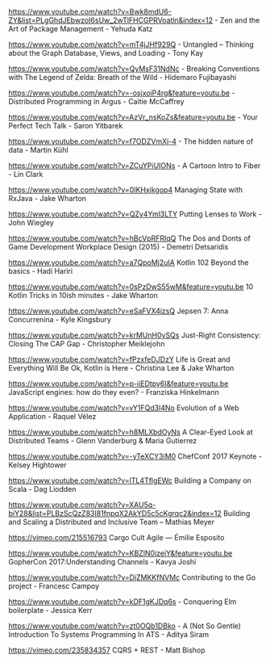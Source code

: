https://www.youtube.com/watch?v=Bwk8mdU6-ZY&list=PLgGhdJEbwzoI6sUw_2wTlFHCGPRVoatln&index=12 - Zen and the Art of Package Management - Yehuda Katz

https://www.youtube.com/watch?v=mT4jJHf929Q - Untangled – Thinking about the Graph Database, Views, and Loading - Tony Kay

https://www.youtube.com/watch?v=QyMsF31NdNc - Breaking Conventions with The Legend of Zelda: Breath of the Wild - Hidemaro Fujibayashi

https://www.youtube.com/watch?v=-osjxoiP4rg&feature=youtu.be - Distributed Programming in Argus - Caitie McCaffrey

https://www.youtube.com/watch?v=AzVr_nsKoZs&feature=youtu.be - Your Perfect Tech Talk - Saron Yitbarek

https://www.youtube.com/watch?v=f7ODZVmXj-4 - The hidden nature of data - Martin Kühl

https://www.youtube.com/watch?v=ZCuYPiUIONs - A Cartoon Intro to Fiber - Lin Clark 

https://www.youtube.com/watch?v=0IKHxjkgop4 Managing State with RxJava - Jake Wharton

https://www.youtube.com/watch?v=QZy4Yml3LTY Putting Lenses to Work - John Wiegley

https://www.youtube.com/watch?v=hBcVpRFRIqQ The Dos and Donts of Game Development Workplace Design (2015) - Demetri Detsaridis 

https://www.youtube.com/watch?v=a7QpoMj2uIA Kotlin 102 Beyond the basics - Hadi Hariri

https://www.youtube.com/watch?v=0sPzDwS55wM&feature=youtu.be 10 Kotlin Tricks in 10ish minutes - Jake Wharton

https://www.youtube.com/watch?v=eSaFVX4izsQ Jepsen 7: Anna Concurrenina - Kyle Kingsbury

https://www.youtube.com/watch?v=krMUnH0ySQs Just-Right Consistency: Closing The CAP Gap - Christopher Meiklejohn  

https://www.youtube.com/watch?v=fPzxfeDJDzY Life is Great and Everything Will Be Ok, Kotlin is Here - Christina Lee & Jake Wharton

https://www.youtube.com/watch?v=p-iiEDtpy6I&feature=youtu.be JavaScript engines: how do they even? - Franziska Hinkelmann 

https://www.youtube.com/watch?v=vY1FQd3l4No Evolution of a Web Application - Raquel Vélez

https://www.youtube.com/watch?v=h8MLXbdOyNs A Clear-Eyed Look at Distributed Teams - Glenn Vanderburg & Maria Gutierrez

https://www.youtube.com/watch?v=-yTeXCY3iM0 ChefConf 2017 Keynote - Kelsey Hightower

https://www.youtube.com/watch?v=lTL4TflgEWc Building a Company on Scala - Dag Liodden

https://www.youtube.com/watch?v=XAU5q-biY28&list=PLBzScQzZ83I81fnpqX2AkYD5c5cKgrqc2&index=12 Building and Scaling a Distributed and Inclusive Team – Mathias Meyer

https://vimeo.com/215516793 Cargo Cult Agile — Émilie Esposito

https://www.youtube.com/watch?v=KBZlN0izeiY&feature=youtu.be GopherCon 2017:Understanding Channels - Kavya Joshi

https://www.youtube.com/watch?v=DjZMKKfNVMc Contributing to the Go project - Francesc Campoy

https://www.youtube.com/watch?v=kDF1gKJDq6s - Conquering Elm boilerplate - Jessica Kerr

https://www.youtube.com/watch?v=zt0OQb1DBko - A (Not So Gentle) Introduction To Systems Programming In ATS - Aditya Siram

https://vimeo.com/235834357 CQRS + REST - Matt Bishop 
